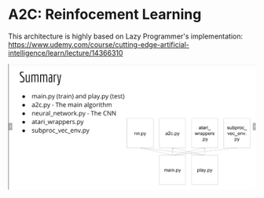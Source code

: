 # A2C: Reinfocement Learning

This architecture is highly based on Lazy Programmer's implementation: https://www.udemy.com/course/cutting-edge-artificial-intelligence/learn/lecture/14366310

![Lazy Programmer](https://github.com/TimDommett/A2C---Reinfocement-Learning/blob/main/misc/Screenshot%202020-10-11%20at%2018.11.57.png)
